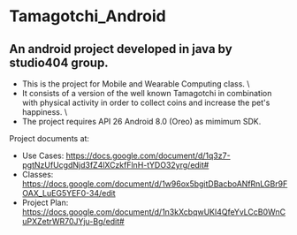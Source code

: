 # Tamagotchi_Android
An android project developed in java by studio404 group.
---
- This is the project for Mobile and Wearable Computing class. \
- It consists of a version of the well known Tamagotchi in combination with physical activity in order to collect coins and increase the pet's happiness. \
- The project requires API 26 Android 8.0 (Oreo) as mimimum SDK.

Project documents at:
- Use Cases: https://docs.google.com/document/d/1q3z7-pgtNzUfUcgdNjd3fZ4lXCzkfFlnH-tYDO32yrg/edit#
- Classes: https://docs.google.com/document/d/1w96ox5bgitDBacboANfRnLGBr9FOAX_LuEG5YEF0-34/edit
- Project Plan: https://docs.google.com/document/d/1n3kXcbqwUKl4QfeYvLCcB0WnCuPXZetrWR70JYju-Bg/edit#
